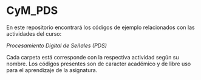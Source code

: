# CyM_PDS
En este repositorio encontrará los códigos de ejemplo relacionados con las actividades del curso:

*Procesamiento Digital de Señales (PDS)*

Cada carpeta está corresponde con la respectiva actividad según su nombre.
Los códigos presentes son de caracter académico y de libre uso para el aprendizaje de la asignatura.
